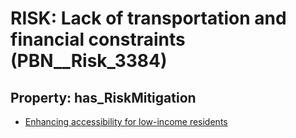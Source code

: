 # RISK: __Lack of transportation and financial constraints__ (PBN__Risk_3384)

## Property: has_RiskMitigation

* [Enhancing accessibility for low-income residents](PBN__Mitigation_2208)

